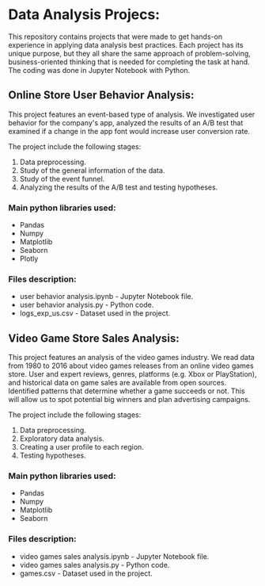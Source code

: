 # Data Analysis Projecs:
This repository contains projects that were made to get hands-on experience in applying data analysis best practices.
Each project has its unique purpose, but they all share the same approach of problem-solving, business-oriented thinking that is needed for completing the task at hand.
The coding was done in Jupyter Notebook with Python.

## Online Store User Behavior Analysis:
This project features an event-based type of analysis. We investigated user behavior for the company's app, analyzed the results of an A/B test
that examined if a change in the app font would increase user conversion rate.

The project include the following stages:
1. Data preprocessing.
2. Study of the general information of the data.
3. Study of the event funnel.
4. Analyzing the results of the A/B test and testing hypotheses.

### Main python libraries used:
- Pandas
- Numpy
- Matplotlib
- Seaborn
- Plotly

### Files description:
- user behavior analysis.ipynb - Jupyter Notebook file.
- user behavior analysis.py - Python code.
- logs_exp_us.csv - Dataset used in the project.

## Video Game Store Sales Analysis:
This project features an analysis of the video games industry. We read data from 1980 to 2016 about video games releases from an online video games store. 
User and expert reviews, genres, platforms (e.g. Xbox or PlayStation), and historical data on game sales are available from open sources.
Identified patterns that determine whether a game succeeds or not. This will allow us to spot potential big winners and plan advertising campaigns.

The project include the following stages:
1. Data preprocessing.
2. Exploratory data analysis.
3. Creating a user profile to each region.
4. Testing hypotheses.

### Main python libraries used:
- Pandas
- Numpy
- Matplotlib
- Seaborn

### Files description:
- video games sales analysis.ipynb - Jupyter Notebook file.
- video games sales analysis.py - Python code.
- games.csv - Dataset used in the project.
